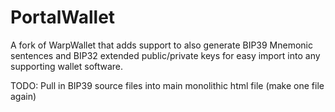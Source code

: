 # PortalWallet


A fork of WarpWallet that adds support to also generate BIP39 Mnemonic sentences and BIP32 extended public/private keys for easy import into any supporting wallet software.


TODO: Pull in BIP39 source files into main monolithic html file (make one file again)













